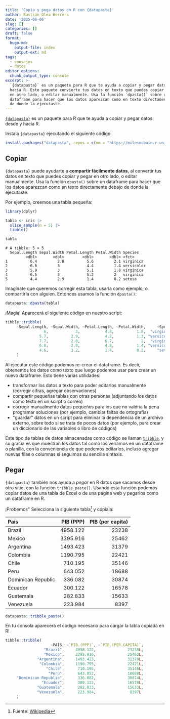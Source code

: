```yaml
---
title: 'Copia y pega datos en R con {datapasta}'
author: Bastián Olea Herrera
date: '2025-06-06'
slug: []
categories: []
draft: false
format:
  hugo-md:
    output-file: index
    output-ext: md
tags:
  - consejos
  - datos
editor_options:
  chunk_output_type: console
excerpt: >-
  `{datapasta}` es un paquete para R que te ayuda a copiar y pegar datos desde y
  hacia R. Este paquete convierte tus datos en texto que puedes copiar y pegar
  en otro lado, o editar manualmente. Usa la función `dpasta()` sobre un
  dataframe para hacer que los datos aparezcan como en texto directamente debajo
  de donde la ejecutaste.
---
```



[`{datapasta}`](https://github.com/MilesMcBain/datapasta) es un paquete para R que te ayuda a copiar y pegar datos desde y hacia R.

Instala `{datapasta}` ejecutando el siguiente código:

``` r
install.packages("datapasta", repos = c(mm = "https://milesmcbain.r-universe.dev", getOption("repos")))
```

## Copiar

`{datapasta}` puede ayudarte a **compartir fácilmente datos**, al convertir tus datos en texto que puedes copiar y pegar en otro lado, o editar manualmente. Usa la función `dpasta()` sobre un dataframe para hacer que los datos aparezcan como en texto directamente debajo de donde la ejecutaste.

Por ejemplo, creemos una tabla pequeña:

``` r
library(dplyr)

tabla <- iris |> 
  slice_sample(n = 5) |> 
  tibble()
```

``` r
tabla
```

    # A tibble: 5 × 5
      Sepal.Length Sepal.Width Petal.Length Petal.Width Species   
             <dbl>       <dbl>        <dbl>       <dbl> <fct>     
    1          6.4         2.8          5.6         2.1 virginica 
    2          6.6         3            4.4         1.4 versicolor
    3          5.9         3            5.1         1.8 virginica 
    4          6.5         3            5.2         2   virginica 
    5          4.4         2.9          1.4         0.2 setosa    

Imagínate que queremos corregir esta tabla, usarla como ejemplo, o compartirla con alguien. Entonces usamos la función `dpasta()`:

``` r
datapasta::dpasta(tabla)
```

¡Magia! Aparecerá el siguiente código en nuestro script:

``` r
tibble::tribble(
     ~Sepal.Length, ~Sepal.Width, ~Petal.Length, ~Petal.Width,     ~Species,
                 6,            3,           4.8,          1.8,  "virginica",
               5.7,          2.9,           4.2,          1.3, "versicolor",
               7.7,          2.8,           6.7,            2,  "virginica",
               6.8,          2.8,           4.8,          1.4, "versicolor",
               4.6,          3.2,           1.4,          0.2,     "setosa"
     )
```

Al ejecutar este código podemos re-crear el dataframe. Es decir, obtenemos los datos como texto que luego podemos usar para crear un nuevo dataframe. Esto tiene varias utilidades:

-   transformar los datos a texto para poder editarlos manualmente (corregir cifras, agregar observaciones)
-   compartir pequeñas tablas con otras personas (adjuntando los datos como texto en un scirpt o correo)
-   corregir manualmente datos pequeños para los que no valdría la pena programar soluciones (por ejemplo, cambiar faltas de ortografía)
-   "guardar" datos en un script para eliminar la dependencia de un archivo externo, sobre todo si se trata de pocos datos (por ejemplo, para crear un diccionario de las variables o libro de códigos)

Este tipo de tablas de datos almacenadas como código se llaman [`tribble`](https://tibble.tidyverse.org/reference/tribble.html), y su gracia es que muestran los datos tal como los veríamos en un dataframe o planilla, con la conveniencia de que podemos editarlos, incluso agregar nuevas filas o columnas si seguimos su sencilla sintaxis.

## Pegar

`{datapasta}` también nos ayuda a *pegar* en R datos que sacamos desde otro sitio, con la función `tribble_paste()`. Usando esta función podemos copiar datos de una tabla de Excel o de una página web y pegarlos como un dataframe en R.

¡Probemos" Selecciona la siguiente tabla[^1] y cópiala:

| País               | PIB (PPP) | PIB (per capita) |
|:-------------------|----------:|-----------------:|
| Brazil             |  4958.122 |            23238 |
| Mexico             |  3395.916 |            25462 |
| Argentina          |  1493.423 |            31379 |
| Colombia           |  1190.795 |            22421 |
| Chile              |   710.195 |            35146 |
| Peru               |   643.052 |            18688 |
| Dominican Republic |   336.082 |            30874 |
| Ecuador            |   300.122 |            16578 |
| Guatemala          |   282.833 |            15633 |
| Venezuela          |   223.984 |             8397 |

``` r
datapasta::tribble_paste()
```

En tu consola aparecerá el código necesario para cargar la tabla copiada en R!

``` r
tibble::tribble(
                    ~PAÍS, ~`PIB.(PPP)`, ~`PIB.(PER.CAPITA)`,
                 "Brazil",     4958.122,              23238L,
                 "Mexico",     3395.916,              25462L,
              "Argentina",     1493.423,              31379L,
               "Colombia",     1190.795,              22421L,
                  "Chile",      710.195,              35146L,
                   "Peru",      643.052,              18688L,
     "Dominican Republic",      336.082,              30874L,
                "Ecuador",      300.122,              16578L,
              "Guatemala",      282.833,              15633L,
              "Venezuela",      223.984,               8397L
     )
```

[^1]: Fuente: [Wikipedia](https://en-m-wikipedia-org.translate.goog/wiki/List_of_Latin_American_and_Caribbean_countries_by_GDP_(PPP))
